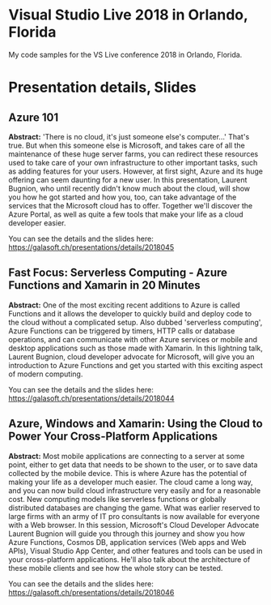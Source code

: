 # Visual Studio Live 2018 in Orlando, Florida

My code samples for the VS Live conference 2018 in Orlando, Florida.

# Presentation details, Slides

## Azure 101

**Abstract:** 'There is no cloud, it's just someone else's computer...' That's true. But when this someone else is Microsoft, and takes care of all the maintenance of these huge server farms, you can redirect these resources used to take care of your own infrastructure to other important tasks, such as adding features for your users. However, at first sight, Azure and its huge offering can seem daunting for a new user. In this presentation, Laurent Bugnion, who until recently didn't know much about the cloud, will show you how he got started and how you, too, can take advantage of the services that the Microsoft cloud has to offer. Together we'll discover the Azure Portal, as well as quite a few tools that make your life as a cloud developer easier.

You can see the details and the slides here:
https://galasoft.ch/presentations/details/2018045

## Fast Focus: Serverless Computing - Azure Functions and Xamarin in 20 Minutes

**Abstract:** One of the most exciting recent additions to Azure is called Functions and it allows the developer to quickly build and deploy code to the cloud without a complicated setup. Also dubbed 'serverless computing', Azure Functions can be triggered by timers, HTTP calls or database operations, and can communicate with other Azure services or mobile and desktop applications such as those made with Xamarin. In this lightning talk, Laurent Bugnion, cloud developer advocate for Microsoft, will give you an introduction to Azure Functions and get you started with this exciting aspect of modern computing.

You can see the details and the slides here:
https://galasoft.ch/presentations/details/2018044

## Azure, Windows and Xamarin: Using the Cloud to Power Your Cross-Platform Applications

**Abstract:** Most mobile applications are connecting to a server at some point, either to get data that needs to be shown to the user, or to save data collected by the mobile device. This is where Azure has the potential of making your life as a developer much easier. The cloud came a long way, and you can now build cloud infrastructure very easily and for a reasonable cost. New computing models like serverless functions or globally distributed databases are changing the game. What was earlier reserved to large firms with an army of IT pro consultants is now available for everyone with a Web browser. In this session, Microsoft's Cloud Developer Advocate Laurent Bugnion will guide you through this journey and show you how Azure Functions, Cosmos DB, application services (Web apps and Web APIs), Visual Studio App Center, and other features and tools can be used in your cross-platform applications. He'll also talk about the architecture of these mobile clients and see how the whole story can be tested.

You can see the details and the slides here:
https://galasoft.ch/presentations/details/2018046